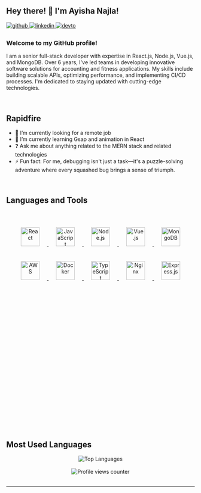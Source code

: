 ## Hey there! 👋 I'm Ayisha Najla!

<a href="https://github.com/ayishanajlaa" target="_blank">
  <img src="https://img.shields.io/badge/github-%2324292e.svg?&style=for-the-badge&logo=github&logoColor=white" alt="github" style="margin-bottom: 5px;" />
</a>
<a href="https://linkedin.com/in/ayisha-najla/" target="_blank">
  <img src="https://img.shields.io/badge/linkedin-%231E77B5.svg?&style=for-the-badge&logo=linkedin&logoColor=white" alt="linkedin" style="margin-bottom: 5px;" />
</a>
<a href="https://dev.to/ayisha-najla/" target="_blank">
  <img src="https://img.shields.io/badge/dev.to-%2308090A.svg?&style=for-the-badge&logo=dev.to&logoColor=white" alt="devto" style="margin-bottom: 5px;" />
</a>

### Welcome to my GitHub profile!

I am a senior full-stack developer with expertise in React.js, Node.js, Vue.js, and MongoDB. Over 6 years, I've led teams in developing innovative software solutions for accounting and fitness applications. My skills include building scalable APIs, optimizing performance, and implementing CI/CD processes. I'm dedicated to staying updated with cutting-edge technologies.

<br/>

## Rapidfire

- 🔭 I’m currently looking for a remote job  
- 🌱 I’m currently learning Gsap and animation in React  
- ❓ Ask me about anything related to the MERN stack and related technologies  
- ⚡ Fun fact: For me, debugging isn't just a task—it's a puzzle-solving adventure where every squashed bug brings a sense of triumph.

<br/>

## Languages and Tools

<div style="height: 500px; margin: 40px auto; text-align: center;">
  <a href="https://reactjs.org/" target="_blank">
    <img style="margin: 20px" src="https://profilinator.rishav.dev/skills-assets/react-original-wordmark.svg" alt="React" height="50" />
  </a>
  <a href="https://www.javascript.com/" target="_blank">
    <img style="margin: 20px" src="https://profilinator.rishav.dev/skills-assets/javascript-original.svg" alt="JavaScript" height="50" />
  </a>
  <a href="https://nodejs.org/" target="_blank">
    <img style="margin: 20px" src="https://profilinator.rishav.dev/skills-assets/nodejs-original-wordmark.svg" alt="Node.js" height="50" />
  </a>
  <a href="https://vuejs.org/" target="_blank">
    <img style="margin: 20px" src="https://profilinator.rishav.dev/skills-assets/vuejs-original-wordmark.svg" alt="Vue.js" height="50" />
  </a>
  <a href="https://mongodb.com/" target="_blank">
    <img style="margin: 20px" src="https://profilinator.rishav.dev/skills-assets/mongodb-original-wordmark.svg" alt="MongoDB" height="50" />
  </a>
  <a href="https://aws.amazon.com/" target="_blank">
    <img style="margin: 20px" src="https://profilinator.rishav.dev/skills-assets/amazonwebservices-original-wordmark.svg" alt="AWS" height="50" />
  </a>
  <a href="https://www.docker.com/" target="_blank">
    <img style="margin: 20px" src="https://profilinator.rishav.dev/skills-assets/docker-original-wordmark.svg" alt="Docker" height="50" />
  </a>
  <a href="https://typescriptlang.org/" target="_blank">
    <img style="margin: 20px" src="https://profilinator.rishav.dev/skills-assets/typescript-original.svg" alt="TypeScript" height="50" />
  </a>
  <a href="https://nginx.com/" target="_blank">
    <img style="margin: 20px" src="https://profilinator.rishav.dev/skills-assets/nginx-original.svg" alt="Nginx" height="50" />
  </a>
  <a href="https://expressjs.com/" target="_blank">
    <img style="margin: 20px" src="https://profilinator.rishav.dev/skills-assets/express-original-wordmark.svg" alt="Express.js" height="50" />
  </a>
</div>

<br/>

## Most Used Languages

<div align="center">
  <img src="https://github-readme-stats.vercel.app/api/top-langs/?username=ayishanajlaa&layout=compact" alt="Top Languages" />
</div>

<br/>

<div align="center">
  <img src="https://komarev.com/ghpvc/?username=ayishanajlaa&&style=flat-square" alt="Profile views counter" />
</div>

<br/>

----


